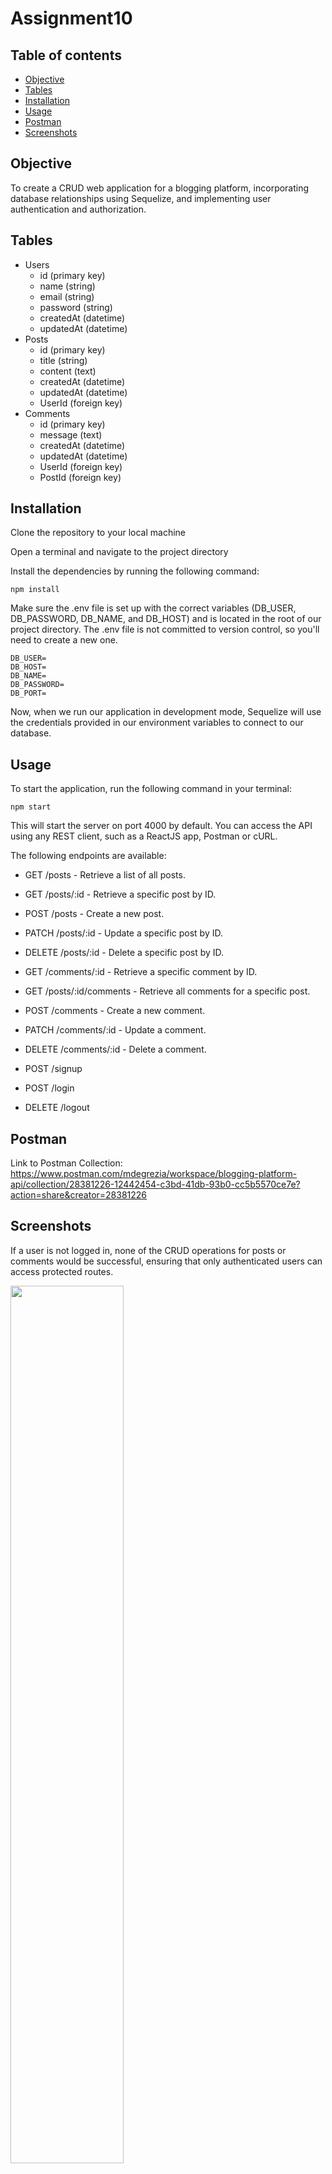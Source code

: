 # Assignment10


## Table of contents  
* [Objective](#Objective)
* [Tables](#Tables)
* [Installation](#Installation)
* [Usage](#Usage)
* [Postman](#Postman)
* [Screenshots](#Screenshots)
  
## Objective

To create a CRUD web application for a blogging platform, incorporating database relationships using Sequelize, and implementing user authentication and authorization.

## Tables

* Users
  * id (primary key)
  * name (string)
  * email (string)
  * password (string)
  * createdAt (datetime)
  * updatedAt (datetime)
* Posts
  * id (primary key)
  * title (string)
  * content (text)
  * createdAt (datetime)
  * updatedAt (datetime)
  * UserId (foreign key)
* Comments
  * id (primary key)
  * message (text)
  * createdAt (datetime)
  * updatedAt (datetime)
  * UserId (foreign key)
  * PostId (foreign key)

## Installation

Clone the repository to your local machine

Open a terminal and navigate to the project directory

Install the dependencies by running the following command:

```
npm install
```
Make sure the .env file is set up with the correct variables (DB_USER, DB_PASSWORD, DB_NAME, and DB_HOST) and is located in the root of our project directory. The .env file is not committed to version control, so you'll need to create a new one.
```
DB_USER=
DB_HOST=
DB_NAME=
DB_PASSWORD=
DB_PORT=
```
Now, when we run our application in development mode, Sequelize will use the credentials provided in our environment variables to connect to our database.

## Usage

To start the application, run the following command in your terminal:

```
npm start
```

This will start the server on port 4000 by default. You can access the API using any REST client, such as a ReactJS app, Postman or cURL.

The following endpoints are available:

- GET /posts - Retrieve a list of all posts.
- GET /posts/:id - Retrieve a specific post by ID.
- POST /posts - Create a new post.
- PATCH /posts/:id - Update a specific post by ID. 
- DELETE /posts/:id - Delete a specific post by ID.
  
- GET /comments/:id - Retrieve a specific comment by ID.
- GET /posts/:id/comments - Retrieve all comments for a specific post.
- POST /comments - Create a new comment.
- PATCH /comments/:id - Update a comment. 
- DELETE /comments/:id - Delete a comment.

- POST /signup
- POST /login
- DELETE /logout

## Postman
Link to Postman Collection: https://www.postman.com/mdegrezia/workspace/blogging-platform-api/collection/28381226-12442454-c3bd-41db-93b0-cc5b5570ce7e?action=share&creator=28381226

## Screenshots
If a user is not logged in, none of the CRUD operations for posts or comments would be successful, ensuring that only authenticated users can access protected routes.

<img src="https://github.com/madisondegrezia/Assignment10/assets/89614960/79c3f23a-c9f3-47d1-82e5-9f06faa9933c" width=60% height=60%>

The above image shows the message and status code that is displayed when an unauthorized user tries to access a protected route.

<img src="https://github.com/madisondegrezia/Assignment10/assets/89614960/187e4daf-57bd-4f04-9d9f-7a6f6f73e1bb" width=60% height=60%>

The above image shows the POST request to login a user.

<img src="https://github.com/madisondegrezia/Assignment10/assets/89614960/4e7f8d1d-a42e-4a6c-ba38-a10af516500b" width=60% height=60%>

The above image shows the DELETE request to logout a user.

<img src="https://github.com/madisondegrezia/Assignment10/assets/89614960/15a4d05e-1f27-46ea-93f7-6863ba32fe77" width=60% height=60%>

The above image shows the GET request to retrieve all posts after logging into an account.

<img src="https://github.com/madisondegrezia/Assignment10/assets/89614960/9746dd0c-84e7-4c19-97f2-031a379c611b" width=60% height=60%>

The above images shows the GET request for a specific post by ID after logging into an account.

<img src="https://github.com/madisondegrezia/Assignment10/assets/89614960/b82e7e0e-a269-41ac-ac59-f4b750273a46" width=60% height=60%>

The above image shows the POST request to create a new post as an authorized user.

<img src="https://github.com/madisondegrezia/Assignment10/assets/89614960/92dc2343-abb1-4b7a-8190-082a4afecc53" width=60% height=60%>

The above image shows the PATCH request to edit a post that the logged in user created.

<img src="https://github.com/madisondegrezia/Assignment10/assets/89614960/626b7887-f9f4-4369-91d1-85aab43d389e" width=60% height=60%>

The above image shows the unsuccessful PATCH request to edit a post that the logged in user did not create.

<img src="https://github.com/madisondegrezia/Assignment10/assets/89614960/3247bc1c-9760-4fad-957d-753a2c23f666" width=60% height=60%>

The above image shows the unsuccessful DELETE request to delete a post that the logged in user did not create.

<img src="https://github.com/madisondegrezia/Assignment10/assets/89614960/11482b97-b094-4509-9692-4bacc86882c0" width=60% height=60%>

The above image shows the DELETE request to delete a post that the logged in user created.

<img src="https://github.com/madisondegrezia/Assignment10/assets/89614960/84974de5-c019-4ca4-b031-2cc209c7db0b" width=60% height=60%>

The above image shows the unsuccessful PATCH request to edit a comment that the logged in user did not create.

<img src="https://github.com/madisondegrezia/Assignment10/assets/89614960/d995e2f2-211d-44f5-a49c-10050772f605" width=60% height=60%>

The above image shows the unsuccessful DELETE request to delete a comment that the logged in user did not create.

<img src="https://github.com/madisondegrezia/Assignment10/assets/89614960/7abefc72-6b9f-4c07-856b-af33d214a58f" width=60% height=60%>

The above image shows the POST request to add a new comment as an authorized user.

<img src="https://github.com/madisondegrezia/Assignment10/assets/89614960/48738d16-0bbc-4f43-8d8a-0c1965d2f846" width=60% height=60%>

The above image shows the PATCH request to edit a comment that the logged in user added.

<img src="https://github.com/madisondegrezia/Assignment10/assets/89614960/8fd20533-f2b0-48a1-9ee4-34222a732bf9" width=60% height=60%>

The above image shows the DELETE request to delete a comment that the logged in user added.



